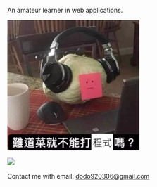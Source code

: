 An amateur learner in web applications.

<img src="image.png" width="300"/>

[![](https://github-readme-stats.vercel.app/api?username=dodo920306&theme=vision-friendly-dark&show_icons=true)](https://github.com/anuraghazra/github-readme-stats)

Contact me with email: dodo920306@gmail.com
